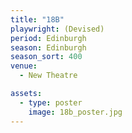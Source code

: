 ```yaml
---
title: "18B"
playwright: (Devised)
period: Edinburgh
season: Edinburgh
season_sort: 400
venue:
  - New Theatre

assets:
  - type: poster
    image: 18b_poster.jpg
---
```

